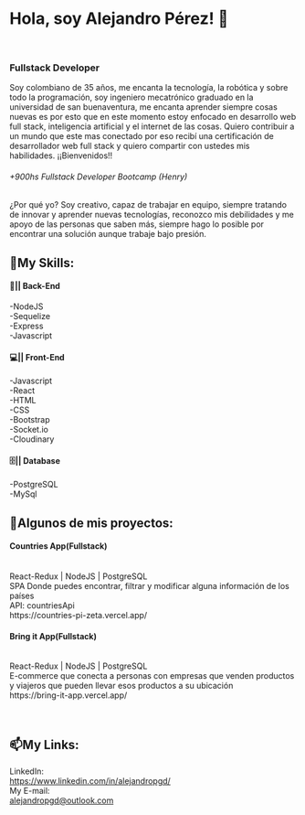 <!-- ### Hi there 👋 -->

<!--
**AlejandroPGD/AlejandroPGD** is a ✨ _special_ ✨ repository because its `README.md` (this file) appears on your GitHub profile.

Here are some ideas to get you started:

- 🔭 I’m currently working on ...
- 🌱 I’m currently learning ...
- 👯 I’m looking to collaborate on ...
- 🤔 I’m looking for help with ...
- 💬 Ask me about ...
- 📫 How to reach me: ...
- 😄 Pronouns: ...
- ⚡ Fun fact: ...
-->


###  <h1> Hola, soy Alejandro Pérez! 👋 </h1> <br>
### <h3> Fullstack Developer </h3>
Soy colombiano de 35 años, me encanta la tecnología, la robótica y sobre todo la programación, soy ingeniero mecatrónico graduado en la universidad de san buenaventura, me encanta aprender siempre cosas nuevas es por esto que en este momento estoy enfocado en desarrollo web full stack, inteligencia artificial y el internet de las cosas. Quiero contribuir a un mundo que este mas conectado por eso recibí una certificación de desarrollador web full stack y quiero compartir con ustedes mis habilidades. ¡¡Bienvenidos!!
<h6>+900hs Fullstack Developer Bootcamp (Henry)</h6>

¿Por qué yo? Soy creativo, capaz de trabajar en equipo, siempre tratando de innovar y aprender nuevas tecnologías, reconozco mis debilidades y me apoyo de las personas que saben más, siempre hago lo posible por encontrar una solución aunque trabaje bajo presión.

<h2>📃My Skills:</h2>

<h4>🧩|| Back-End</h4>
-NodeJS<br>
-Sequelize<br>
-Express<br>
-Javascript<br>

<h4>💻|| Front-End</h4>
-Javascript<br>
-React<br>
-HTML<br>
-CSS<br>
-Bootstrap<br>
-Socket.io<br>
-Cloudinary<br>

<h4>🗄️|| Database</h4>
-PostgreSQL<br>
-MySql<br>



<h2>🚀Algunos de mis proyectos:</h2> 
<h4>Countries App(Fullstack)</h4><br> 
React-Redux | NodeJS | PostgreSQL<br>
SPA Donde puedes encontrar, filtrar y modificar alguna información de los países<br>
API: countriesApi<br>
https://countries-pi-zeta.vercel.app/<br>

<h4>Bring it App(Fullstack)</h4><br>
React-Redux | NodeJS | PostgreSQL<br>
E-commerce que conecta a personas con empresas que venden productos y viajeros que pueden llevar esos productos a su ubicación<br>
https://bring-it-app.vercel.app/<br>
<br>
<br>

<h2>📫My Links:</h2>

LinkedIn:<br>
https://www.linkedin.com/in/alejandropgd/<br>
My E-mail:<br>
alejandropgd@outlook.com<br>